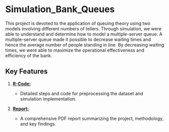 # Simulation_Bank_Queues
This project is devoted to the application of queuing theory using two models involving different numbers of tellers. Through simulation, we were able to understand and determine how to model a multiple-server queue. A multiple-server queue made it possible to decrease waiting times and hence the average number of people standing in line. By decreasing waiting times, we were able to maximize the operational effectiveness and efficiency of the bank.

## Key Features

1. **[R-Code:](R-code)**
   - Detailed steps and code for preprocessing the dataset and simulation implementation.
     
2. **[Report:](https://github.com/faridasimaika/Simulation_Bank_Queues/blob/main/Final%20Project%20Report%20-%20Farida%20Simaika%20%26%20Katia%20Gabriel.pdf)**
   - A comprehensive PDF report summarizing the project, methodology, and key findings.


